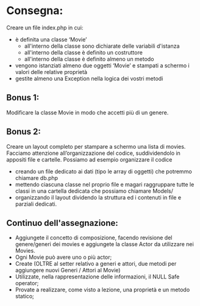 # Consegna:

Creare un file index.php in cui:
- è definita una classe ‘Movie’
    - all'interno della classe sono dichiarate delle variabili d'istanza
    - all'interno della classe è definito un costruttore
    - all'interno della classe è definito almeno un metodo
- vengono istanziati almeno due oggetti ‘Movie’ e stampati a schermo i valori delle relative proprietà
- gestite almeno una Exception nella logica dei vostri metodi

## Bonus 1:
Modificare la classe Movie in modo che accetti più di un genere.

## Bonus 2:
Creare un layout completo per stampare a schermo una lista di movies.
Facciamo attenzione all’organizzazione del codice, suddividendolo in appositi file e cartelle. Possiamo ad esempio organizzare il codice
- creando un file dedicato ai dati (tipo le array di oggetti) che potremmo chiamare db.php
- mettendo ciascuna classe nel proprio file e magari raggruppare tutte le classi in una cartella dedicata che possiamo chiamare Models/
- organizzando il layout dividendo la struttura ed i contenuti in file e parziali dedicati.

## Continuo dell'assegnazione: 

- Aggiungete il concetto di composizione, facendo revisione del genere/generi dei movies e aggiungete la classe Actor da utilizzare nei Movies.
- Ogni Movie può avere uno o più actor;
- Create (OLTRE al setter relativo a generi e attori, due metodi per aggiungere nuovi Generi / Attori al Movie)
- Utilizzate, nella rappresentazione delle informazioni, il NULL Safe operator;
- Provate a realizzare, come visto a lezione, una proprietà e un metodo statico;